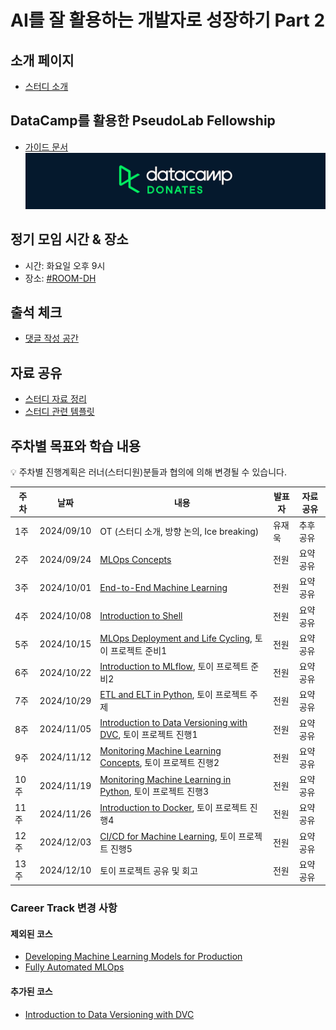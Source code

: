 # AI를 잘 활용하는 개발자로 성장하기 Part 2
## 소개 페이지
- [스터디 소개](./Introduction.md)

## DataCamp를 활용한 PseudoLab Fellowship
- [가이드 문서](https://github.com/Pseudo-Lab/9th-builder/discussions/32)
![DataCamp Donates](./datacamp/DC_Donates_logo_navy_bg.png)

## 정기 모임 시간 & 장소
- 시간: 화요일 오후 9시
- 장소: [#ROOM-DH](https://discord.gg/EPurkHVtp2)

## 출석 체크
- [댓글 작성 공간](https://github.com/Pseudo-Lab/9th-developer-AI-powered-part2/discussions/3)

## 자료 공유
- [스터디 자료 정리](./LearnDataCamp.md)
- [스터디 관련 템플릿](./Template.md)

## 주차별 목표와 학습 내용
💡 주차별 진행계획은 러너(스터디원)분들과 협의에 의해 변경될 수 있습니다.

| 주차 | 날짜 | 내용 | 발표자 | 자료공유 |
| - | - | - | - | - |
| 1주 | 2024/09/10 | OT (스터디 소개, 방향 논의, Ice breaking) | 유재욱 | 추후공유 |
| 2주 | 2024/09/24 | [MLOps Concepts](https://app.datacamp.com/learn/courses/mlops-concepts) | 전원 | 요약공유 |
| 3주 | 2024/10/01 | [End-to-End Machine Learning](https://app.datacamp.com/learn/courses/end-to-end-machine-learning) | 전원 | 요약공유 |
| 4주 | 2024/10/08 | [Introduction to Shell](https://app.datacamp.com/learn/courses/introduction-to-shell) | 전원 | 요약공유 |
| 5주 | 2024/10/15 | [MLOps Deployment and Life Cycling](https://app.datacamp.com/learn/courses/mlops-deployment-and-life-cycling), 토이 프로젝트 준비1 | 전원 | 요약공유 |
| 6주 | 2024/10/22 | [Introduction to MLflow](https://app.datacamp.com/learn/courses/introduction-to-mlflow), 토이 프로젝트 준비2 | 전원 | 요약공유 |
| 7주 | 2024/10/29 | [ETL and ELT in Python](https://app.datacamp.com/learn/courses/etl-and-elt-in-python), 토이 프로젝트 주제 | 전원 | 요약공유 |
| 8주 | 2024/11/05 | [Introduction to Data Versioning with DVC](https://app.datacamp.com/learn/courses/introduction-to-data-versioning-with-dvc), 토이 프로젝트 진행1 | 전원 | 요약공유 |
| 9주 | 2024/11/12 | [Monitoring Machine Learning Concepts](https://app.datacamp.com/learn/courses/monitoring-machine-learning-concepts), 토이 프로젝트 진행2 | 전원 | 요약공유 |
| 10주 | 2024/11/19 | [Monitoring Machine Learning in Python](https://app.datacamp.com/learn/courses/monitoring-machine-learning-in-python), 토이 프로젝트 진행3 | 전원 | 요약공유 |
| 11주 | 2024/11/26 | [Introduction to Docker](https://app.datacamp.com/learn/courses/introduction-to-docker), 토이 프로젝트 진행4 | 전원 | 요약공유 |
| 12주 | 2024/12/03 | [CI/CD for Machine Learning](https://app.datacamp.com/learn/courses/cicd-for-machine-learning), 토이 프로젝트 진행5 | 전원 | 요약공유 |
| 13주 | 2024/12/10 | 토이 프로젝트 공유 및 회고 | 전원 | 요약공유 |

### Career Track 변경 사항 
#### 제외된 코스
- [Developing Machine Learning Models for Production](https://app.datacamp.com/learn/courses/developing-machine-learning-models-for-production)
- [Fully Automated MLOps](https://app.datacamp.com/learn/courses/fully-automated-mlops)
#### 추가된 코스
- [Introduction to Data Versioning with DVC](https://app.datacamp.com/learn/courses/introduction-to-data-versioning-with-dvc)
